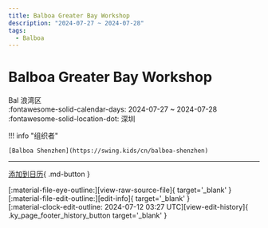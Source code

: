 ```yaml
---
title: Balboa Greater Bay Workshop
description: "2024-07-27 ~ 2024-07-28"
tags:
  - Balboa
---
```


# Balboa Greater Bay Workshop 

Bal 浪湾区  
:fontawesome-solid-calendar-days: 2024-07-27 ~ 2024-07-28  
:fontawesome-solid-location-dot: 深圳  

!!! info "组织者"

    [Balboa Shenzhen](https://swing.kids/cn/balboa-shenzhen)  

---

[添加到日历](https://swing.news/ics/zh-Hans/2024/cn/balboa-greater-bay-workshop-2024.ics){ .md-button }

<div class="ky_page_footer" markdown>
<div class="ky_page_footer_trailing" markdown="span">
[:material-file-eye-outline:][view-raw-source-file]{ target='_blank' }
[:material-file-edit-outline:][edit-info]{ target='_blank' }
</div>
<div class="ky_page_footer_leading" markdown="span">
[:material-clock-edit-outline: 2024-07-12 03:27 UTC][view-edit-history]{ .ky_page_footer_history_button target='_blank' }
</div>
</div>

[view-raw-source-file]: https://github.com/swingdance/events/blob/main/2024/cn/balboa-greater-bay-workshop-2024.json "查看原始源文件"
[edit-info]: https://github.com/swingdance/events/issues/new?assignees=&labels=update+event&projects=&template=03-update_entity.yml&title=%5B2024%2Fcn%5D%20Balboa%20Greater%20Bay%20Workshop&region=cn&year=2024&id=balboa-greater-bay-workshop-2024&name=Balboa%20Greater%20Bay%20Workshop&org_id=balboa-shenzhen "编辑信息"

[view-edit-history]: https://github.com/swingdance/events/commits/main/2024/cn/balboa-greater-bay-workshop-2024.json "查看编辑历史"
